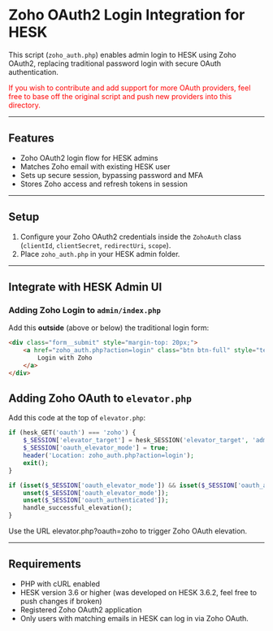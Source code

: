 # Zoho OAuth2 Login Integration for HESK

This script (`zoho_auth.php`) enables admin login to HESK using Zoho OAuth2, replacing traditional password login with secure OAuth authentication.

<span style="color:red">If you wish to contribute and add support for more OAuth providers, feel free to base off the original script and push new providers into this directory.</span>

---

## Features

- Zoho OAuth2 login flow for HESK admins  
- Matches Zoho email with existing HESK user  
- Sets up secure session, bypassing password and MFA  
- Stores Zoho access and refresh tokens in session  

---

## Setup

1. Configure your Zoho OAuth2 credentials inside the `ZohoAuth` class (`clientId`, `clientSecret`, `redirectUri`, `scope`).  
2. Place `zoho_auth.php` in your HESK admin folder.  

---

## Integrate with HESK Admin UI

### Adding Zoho Login to `admin/index.php`

Add this **outside** (above or below) the traditional login form:

```html
<div class="form__submit" style="margin-top: 20px;">
    <a href="zoho_auth.php?action=login" class="btn btn-full" style="text-decoration: none; display: block; text-align: center;">
        Login with Zoho
    </a>
</div>

```

## Adding Zoho OAuth to `elevator.php`

Add this code at the top of `elevator.php`:

```php
if (hesk_GET('oauth') === 'zoho') {
    $_SESSION['elevator_target'] = hesk_SESSION('elevator_target', 'admin_main.php');
    $_SESSION['oauth_elevator_mode'] = true;
    header('Location: zoho_auth.php?action=login');
    exit();
}

if (isset($_SESSION['oauth_elevator_mode']) && isset($_SESSION['oauth_authenticated'])) {
    unset($_SESSION['oauth_elevator_mode']);
    unset($_SESSION['oauth_authenticated']);
    handle_successful_elevation();
}

```
Use the URL elevator.php?oauth=zoho to trigger Zoho OAuth elevation.

---

## Requirements
- PHP with cURL enabled
- HESK version 3.6 or higher (was developed on HESK 3.6.2, feel free to push changes if broken)
- Registered Zoho OAuth2 application
- Only users with matching emails in HESK can log in via Zoho OAuth.
